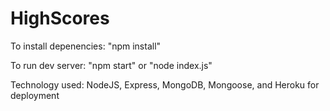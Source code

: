 # HighScores

To install depenencies: "npm install"

To run dev server: "npm start" or "node index.js"

Technology used: NodeJS, Express, MongoDB, Mongoose, and Heroku for deployment